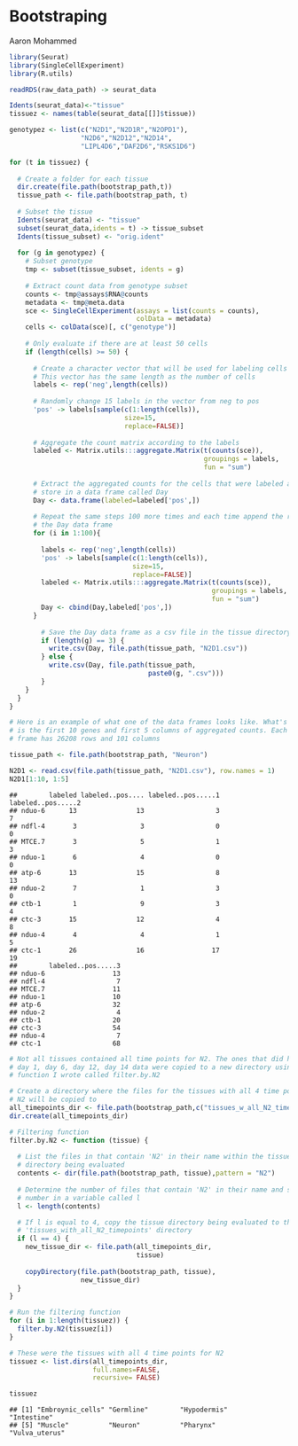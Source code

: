 Bootstraping
================
Aaron Mohammed

``` r
library(Seurat)
library(SingleCellExperiment)
library(R.utils)

readRDS(raw_data_path) -> seurat_data

Idents(seurat_data)<-"tissue"
tissuez <- names(table(seurat_data[[]]$tissue))

genotypez <- list(c("N2D1","N2D1R","N2OPD1"),
                  "N2D6","N2D12","N2D14",
                  "LIPL4D6","DAF2D6","RSKS1D6")
```

``` r
for (t in tissuez) {
  
  # Create a folder for each tissue
  dir.create(file.path(bootstrap_path,t))
  tissue_path <- file.path(bootstrap_path, t)
  
  # Subset the tissue 
  Idents(seurat_data) <- "tissue"
  subset(seurat_data,idents = t) -> tissue_subset
  Idents(tissue_subset) <- "orig.ident"
  
  for (g in genotypez) {
    # Subset genotype
    tmp <- subset(tissue_subset, idents = g)
    
    # Extract count data from genotype subset
    counts <- tmp@assays$RNA@counts 
    metadata <- tmp@meta.data
    sce <- SingleCellExperiment(assays = list(counts = counts), 
                                colData = metadata)
    cells <- colData(sce)[, c("genotype")]
  
    # Only evaluate if there are at least 50 cells
    if (length(cells) >= 50) { 
      
      # Create a character vector that will be used for labeling cells
      # This vector has the same length as the number of cells
      labels <- rep('neg',length(cells))
      
      # Randomly change 15 labels in the vector from neg to pos
      'pos' -> labels[sample(c(1:length(cells)),
                             size=15, 
                             replace=FALSE)]
      
      # Aggregate the count matrix according to the labels
      labeled <- Matrix.utils:::aggregate.Matrix(t(counts(sce)), 
                                                 groupings = labels,
                                                 fun = "sum") 
      
      # Extract the aggregated counts for the cells that were labeled as pos and
      # store in a data frame called Day
      Day <- data.frame(labeled=labeled['pos',])
      
      # Repeat the same steps 100 more times and each time append the result to
      # the Day data frame
      for (i in 1:100){ 
        
        labels <- rep('neg',length(cells))
        'pos' -> labels[sample(c(1:length(cells)),
                               size=15,
                               replace=FALSE)]
        labeled <- Matrix.utils:::aggregate.Matrix(t(counts(sce)), 
                                                   groupings = labels, 
                                                   fun = "sum") 
        Day <- cbind(Day,labeled['pos',])
      }
      
        # Save the Day data frame as a csv file in the tissue directory
        if (length(g) == 3) {
          write.csv(Day, file.path(tissue_path, "N2D1.csv"))
        } else {
          write.csv(Day, file.path(tissue_path, 
                                   paste0(g, ".csv")))
        }
    }
  }
}
```

``` r
# Here is an example of what one of the data frames looks like. What's displayed
# is the first 10 genes and first 5 columns of aggregated counts. Each data 
# frame has 26208 rows and 101 columns

tissue_path <- file.path(bootstrap_path, "Neuron")

N2D1 <- read.csv(file.path(tissue_path, "N2D1.csv"), row.names = 1)
N2D1[1:10, 1:5]
```

    ##        labeled labeled..pos.... labeled..pos.....1 labeled..pos.....2
    ## nduo-6      13               13                  3                  7
    ## ndfl-4       3                3                  0                  0
    ## MTCE.7       3                5                  1                  3
    ## nduo-1       6                4                  0                  0
    ## atp-6       13               15                  8                 13
    ## nduo-2       7                1                  3                  0
    ## ctb-1        1                9                  3                  4
    ## ctc-3       15               12                  4                  8
    ## nduo-4       4                4                  1                  5
    ## ctc-1       26               16                 17                 19
    ##        labeled..pos.....3
    ## nduo-6                 13
    ## ndfl-4                  7
    ## MTCE.7                 11
    ## nduo-1                 10
    ## atp-6                  32
    ## nduo-2                  4
    ## ctb-1                  20
    ## ctc-3                  54
    ## nduo-4                  7
    ## ctc-1                  68

``` r
# Not all tissues contained all time points for N2. The ones that did have
# day 1, day 6, day 12, day 14 data were copied to a new directory using a 
# function I wrote called filter.by.N2

# Create a directory where the files for the tissues with all 4 time points for 
# N2 will be copied to 
all_timepoints_dir <- file.path(bootstrap_path,c("tissues_w_all_N2_timepoints"))
dir.create(all_timepoints_dir)

# Filtering function
filter.by.N2 <- function (tissue) {
  
  # List the files in that contain 'N2' in their name within the tissue 
  # directory being evaluated
  contents <- dir(file.path(bootstrap_path, tissue),pattern = "N2")
  
  # Determine the number of files that contain 'N2' in their name and store that
  # number in a variable called l 
  l <- length(contents)

  # If l is equal to 4, copy the tissue directory being evaluated to the
  # 'tissues_with_all_N2_timepoints' directory
  if (l == 4) {
    new_tissue_dir <- file.path(all_timepoints_dir, 
                                tissue)
    
    copyDirectory(file.path(bootstrap_path, tissue), 
                  new_tissue_dir)
  }
}
```

``` r
# Run the filtering function
for (i in 1:length(tissuez)) {
  filter.by.N2(tissuez[i])
}

# These were the tissues with all 4 time points for N2
tissuez <- list.dirs(all_timepoints_dir,
                     full.names=FALSE, 
                     recursive= FALSE)

tissuez
```

    ## [1] "Embroynic_cells" "Germline"        "Hypodermis"      "Intestine"      
    ## [5] "Muscle"          "Neuron"          "Pharynx"         "Vulva_uterus"
